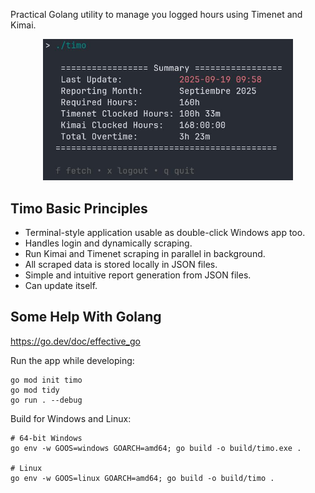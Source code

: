 
Practical Golang utility to manage you logged hours using Timenet and Kimai.

<div align="center"><img src="img/main.jpeg" alt="" width="400"></div>

## Timo Basic Principles
- Terminal-style application usable as double-click Windows app too.
- Handles login and dynamically scraping.
- Run Kimai and Timenet scraping in parallel in background.
- All scraped data is stored locally in JSON files.
- Simple and intuitive report generation from JSON files.
- Can update itself.


## Some Help With Golang

https://go.dev/doc/effective_go

Run the app while developing:

```
go mod init timo
go mod tidy
go run . --debug
```
Build for Windows and Linux:

```
# 64-bit Windows
go env -w GOOS=windows GOARCH=amd64; go build -o build/timo.exe .

# Linux
go env -w GOOS=linux GOARCH=amd64; go build -o build/timo .
```
